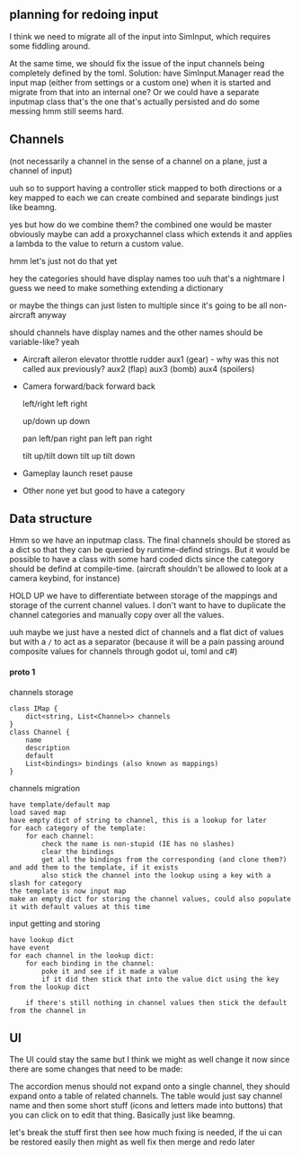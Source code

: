 ## planning for redoing input

I think we need to migrate all of the input into SimInput, which requires some fiddling around.

At the same time, we should fix the issue of the input channels being completely defined by the toml. Solution: have SimInput.Manager read the input map (either from settings or a custom one) when it is started and migrate from that into an internal one? Or we could have a separate inputmap class that's the one that's actually persisted and do some messing hmm still seems hard.

## Channels
(not necessarily a channel in the sense of a channel on a plane, just a channel of input)

uuh so to support having a controller stick mapped to both directions or a key mapped to each we can create combined and separate bindings just like beamng.

yes but how do we combine them?
the combined one would be master obviously
maybe can add a proxychannel class which extends it and applies a lambda to the value to return a custom value.

hmm let's just not do that yet

hey the categories should have display names too
uuh that's a nightmare I guess we need to make something extending a dictionary

or maybe the things can just listen to multiple
since it's going to be all non-aircraft anyway

should channels have display names and the other names should be variable-like?
yeah

- Aircraft
    aileron
    elevator
    throttle
    rudder
    aux1 (gear) - why was this not called aux previously?
    aux2 (flap)
    aux3 (bomb)
    aux4 (spoilers)

- Camera
    forward/back
    forward
    back

    left/right
    left
    right

    up/down
    up
    down
    
    pan left/pan right
    pan left
    pan right

    tilt up/tilt down
    tilt up
    tilt down
    
- Gameplay
    launch
    reset
    pause

- Other
    none yet but good to have a category

## Data structure

Hmm so we have an inputmap class. The final channels should be stored as a dict so that they can be queried by runtime-defind strings. But it would be possible to have a class with some hard coded dicts since the category should be defind at compile-time. (aircraft shouldn't be allowed to look at a camera keybind, for instance)

HOLD UP
we have to differentiate between storage of the mappings and storage of the current channel values. I don't want to have to duplicate the channel categories and manually copy over all the values.

uuh maybe we just have a nested dict of channels and a flat dict of values but with a `/` to act as a separator (because it will be a pain passing around composite values for channels through godot ui, toml and c#)

#### proto 1

channels storage
```
class IMap {
    dict<string, List<Channel>> channels
}
class Channel {
    name
    description
    default
    List<bindings> bindings (also known as mappings)
}
```

channels migration
```
have template/default map
load saved map
have empty dict of string to channel, this is a lookup for later
for each category of the template:
    for each channel:
        check the name is non-stupid (IE has no slashes)
        clear the bindings
        get all the bindings from the corresponding (and clone them?) and add them to the template, if it exists
        also stick the channel into the lookup using a key with a slash for category
the template is now input map
make an empty dict for storing the channel values, could also populate it with default values at this time
```

input getting and storing
```
have lookup dict
have event
for each channel in the lookup dict:
    for each binding in the channel:
        poke it and see if it made a value
        if it did then stick that into the value dict using the key from the lookup dict
        
    if there's still nothing in channel values then stick the default from the channel in
```

## UI
The UI could stay the same but I think we might as well change it now since there are some changes that need to be made:

The accordion menus should not expand onto a single channel, they should expand onto a table of related channels.
The table would just say channel name and then some short stuff (icons and letters made into buttons) that you can click on to edit that thing.
Basically just like beamng.

let's break the stuff first then see how much fixing is needed, if the ui can be restored easily then might as well fix then merge and redo later